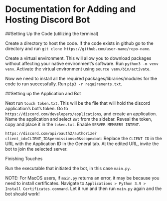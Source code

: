 # Documentation for Adding and Hosting Discord Bot


##Setting Up the Code (utilizing the terminal)

Create a directory to host the code. If the code exists in github go to the directory and run `git clone https://github.com/user-name/repo-name`.

Create a virtual environment. This will allow you to download packages without affecting your native environment’s software. Run `python3 -m venv venv`. Activate the virtual environment using `source venv/bin/activate`. 

Now we need to install all the required packages/libraries/modules for the code to run successfully. Run `pip3 -r requirements.txt`. 

##Setting up the Application and Bot

Next run `touch token.txt`. This will be the file that will hold the discord application’s bot’s token. Go to `https://discord.com/developers/applications`, and create an application. Name the application and select `Bot` from the sidebar. Reveal the token, copy and place it in the `token.txt`. Enable `SERVER MEMBERS INTENT`. 

`https://discord.com/api/oauth2/authorize?client_id=CLIENT_ID&permissions=0&scope=bot`: Replace the `CLIENT ID` in the URL with the Application ID in the General tab. At the edited URL, invite the bot to join the selected server.

Finishing Touches
	
Run the executable that initiated the bot, in this case `main.py`.

NOTE: For MacOS users, if `main.py` returns an error, it may be because you need to install certificates. Navigate to `Applications > Python 3.9 > Install Certificates.command`. Let it run and then run `main.py` again and the bot should work!
